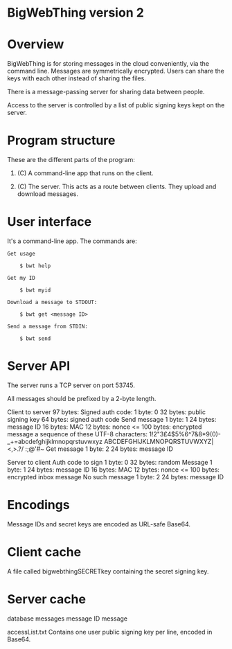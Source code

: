 BigWebThing version 2
=====================

# Overview

BigWebThing is for storing messages in the cloud conveniently, via the command line. Messages are symmetrically encrypted. Users can share the keys with each other instead of sharing the files.

There is a message-passing server for sharing data between people.

Access to the server is controlled by a list of public signing keys kept on the server.

# Program structure

These are the different parts of the program:

1. (C) A command-line app that runs on the client.

6. (C) The server. This acts as a route between clients. They upload and download messages.

# User interface

It's a command-line app. The commands are:

    Get usage

        $ bwt help

    Get my ID

        $ bwt myid

    Download a message to STDOUT:

        $ bwt get <message ID>

    Send a message from STDIN:

        $ bwt send

# Server API

The server runs a TCP server on port 53745.

All messages should be prefixed by a 2-byte length.

Client to server
    97 bytes: Signed auth code:
        1 byte: 0
        32 bytes: public signing key
        64 bytes: signed auth code
    Send message
        1 byte: 1
        24 bytes: message ID
        16 bytes: MAC
        12 bytes: nonce
        <= 100 bytes: encrypted message
            a sequence of these UTF-8 characters:
            1!2"3£4$5%6^7&8*9(0)-_+=abcdefghijklmnopqrstuvwxyz
            ABCDEFGHIJKLMNOPQRSTUVWXYZ|\<,>.?/ :;@'#~
    Get message
        1 byte: 2
        24 bytes: message ID

Server to client
    Auth code to sign
        1 byte: 0
        32 bytes: random
    Message
        1 byte: 1
        24 bytes: message ID
        16 bytes: MAC
        12 bytes: nonce
        <= 100 bytes: encrypted inbox message
    No such message
        1 byte: 2
        24 bytes: message ID

# Encodings

Message IDs and secret keys are encoded as URL-safe Base64.

# Client cache

A file called bigwebthingSECRETkey containing the secret signing key.

# Server cache

database
    messages
        message ID
        message

accessList.txt
    Contains one user public signing key per line, encoded in Base64.
